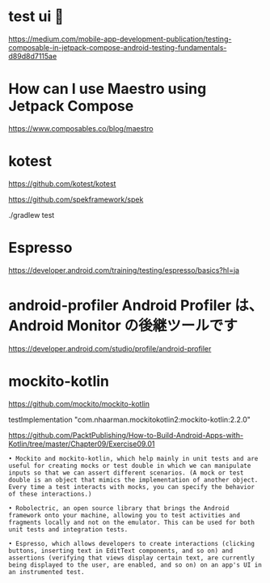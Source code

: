 # test ui 🔴
https://medium.com/mobile-app-development-publication/testing-composable-in-jetpack-compose-android-testing-fundamentals-d89d8d7115ae

# How can I use Maestro using Jetpack Compose
https://www.composables.co/blog/maestro

# kotest
https://github.com/kotest/kotest

https://github.com/spekframework/spek

./gradlew test

# Espresso
https://developer.android.com/training/testing/espresso/basics?hl=ja

# android-profiler Android Profiler は、Android Monitor の後継ツールです
https://developer.android.com/studio/profile/android-profiler

# mockito-kotlin
https://github.com/mockito/mockito-kotlin

testImplementation "com.nhaarman.mockitokotlin2:mockito-kotlin:2.2.0"

https://github.com/PacktPublishing/How-to-Build-Android-Apps-with-Kotlin/tree/master/Chapter09/Exercise09.01

```
• Mockito and mockito-kotlin, which help mainly in unit tests and are useful for creating mocks or test double in which we can manipulate inputs so that we can assert different scenarios. (A mock or test double is an object that mimics the implementation of another object. Every time a test interacts with mocks, you can specify the behavior of these interactions.)

• Robolectric, an open source library that brings the Android framework onto your machine, allowing you to test activities and fragments locally and not on the emulator. This can be used for both unit tests and integration tests.

• Espresso, which allows developers to create interactions (clicking buttons, inserting text in EditText components, and so on) and assertions (verifying that views display certain text, are currently being displayed to the user, are enabled, and so on) on an app's UI in an instrumented test.
```

